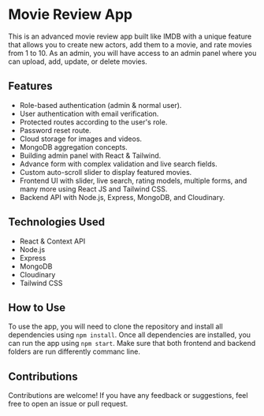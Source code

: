 # Movie Review App

This is an advanced movie review app built like IMDB with a unique feature that allows you to create new actors, add them to a movie, and rate movies from 1 to 10. As an admin, you will have access to an admin panel where you can upload, add, update, or delete movies.

## Features

- Role-based authentication (admin & normal user).
- User authentication with email verification.
- Protected routes according to the user's role.
- Password reset route.
- Cloud storage for images and videos.
- MongoDB aggregation concepts.
- Building admin panel with React & Tailwind.
- Advance form with complex validation and live search fields.
- Custom auto-scroll slider to display featured movies.
- Frontend UI with slider, live search, rating models, multiple forms, and many more using React JS and Tailwind CSS.
- Backend API with Node.js, Express, MongoDB, and Cloudinary.

## Technologies Used

- React & Context API
- Node.js
- Express
- MongoDB
- Cloudinary
- Tailwind CSS

## How to Use

To use the app, you will need to clone the repository and install all dependencies using `npm install`. Once all dependencies are installed, you can run the app using `npm start`. Make sure that both frontend and backend folders are run differently commanc line.

## Contributions

Contributions are welcome! If you have any feedback or suggestions, feel free to open an issue or pull request.

